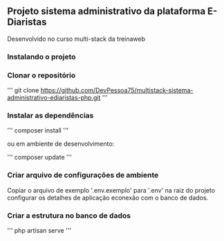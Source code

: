 ## Projeto sistema administrativo da plataforma E-Diaristas

Desenvolvido no curso multi-stack da treinaweb

### Instalando o projeto

### Clonar o repositório

'''
git clone https://github.com/DevPessoa75/multistack-sistema-administrativo-ediaristas-php.git
'''

### Instalar as dependências

'''
composer install
'''

ou em ambiente de desenvolvimento:

'''
composer update
'''

### Criar arquivo de configurações de ambiente

Copiar o arquivo de exemplo '.env.exemplo' para '.env' na raiz do projeto
configurar os detalhes de aplicação econexão com o banco de dados.

### Criar a estrutura no banco de dados

'''
php artisan serve
'''
